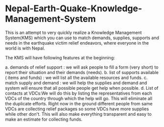 # Nepal-Earth-Quake-Knowledge-Management-System

This is an attempt to very quickly realize a Knowledge Management System(KMS) which you can use to match demands, supplies, supports and needs in the earthquake victim relief endeavors, where everyone in the world is with Nepal.

The KMS will have following features at the beginning:

a. demands of relief support  : we will ask people to fill a form (very short) to report their situation and their demands (needs).
b. list of supports available ( items and funds) : we will list all the available resources and funds.
c. match supply and demand : we will help the supplies and demand and system will ensure that all possible people get help when possible.
d. List of contacts at VDCs:We will do this by listing the representatives from each VDCs of the country through which the help will go. This will eliminate all the duplicate efforts. Right now in the ground different people from same VDCs are collecting relief packages so some VDCs have more supplies while other don't. This will also make everything transparent and easy to make an estimate for collecting funds.
